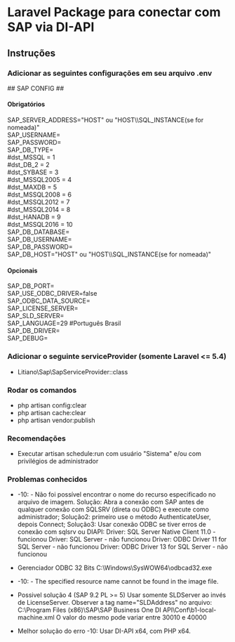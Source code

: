 # Laravel Package para conectar com SAP via DI-API

## Instruções
### Adicionar as seguintes configurações em seu arquivo .env

\#\# SAP CONFIG ##<br/>
#### Obrigatórios
SAP_SERVER_ADDRESS="HOST" ou "HOST\\\SQL_INSTANCE(se for nomeada)"<br/>
SAP_USERNAME=<br/>
SAP_PASSWORD=<br/>
SAP_DB_TYPE=<br/>
\#dst_MSSQL = 1<br/>
\#dst_DB_2 = 2<br/>
\#dst_SYBASE = 3<br/>
\#dst_MSSQL2005 = 4<br/>
\#dst_MAXDB = 5<br/>
\#dst_MSSQL2008 = 6<br/>
\#dst_MSSQL2012 = 7<br/>
\#dst_MSSQL2014 = 8<br/>
\#dst_HANADB = 9<br/>
\#dst_MSSQL2016 = 10<br/>
SAP_DB_DATABASE=<br/>
SAP_DB_USERNAME=<br/>
SAP_DB_PASSWORD=<br/>
SAP_DB_HOST="HOST" ou "HOST\\\SQL_INSTANCE(se for nomeada)"<br/>
#### Opcionais
SAP_DB_PORT=<br/>
SAP_USE_ODBC_DRIVER=false<br/>
SAP_ODBC_DATA_SOURCE=<br/>
SAP_LICENSE_SERVER=<br/>
SAP_SLD_SERVER=<br/>
SAP_LANGUAGE=29 #Português Brasil<br/>
SAP_DB_DRIVER=<br/>
SAP_DEBUG=<br/>

### Adicionar o seguinte serviceProvider (somente Laravel <= 5.4)
* Litiano\Sap\SapServiceProvider::class

### Rodar os comandos
* php artisan config:clear
* php artisan cache:clear
* php artisan vendor:publish

### Recomendações
* Executar artisan schedule:run com usuário "Sistema" e/ou com privilégios de administrador


### Problemas conhecidos
* -10: - Não foi possível encontrar o nome do recurso especificado no arquivo de imagem.
Solução: Abra a conexão com SAP antes de qualquer conexão com SQLSRV (direta ou ODBC) e execute como administrador;
Solução2: primeiro use o método AuthenticateUser, depois Connect;
Solução3: Usar conexão ODBC se tiver erros de conexão com sqlsrv ou DIAPI: 
Driver: SQL Server Native Client 11.0 - funcionou
Driver: SQL Server - não funcionou
Driver: ODBC Driver 11 for SQL Server - não funcionou
Driver: ODBC Driver 13 for SQL Server - não funcionou

* Gerenciador ODBC 32 Bits C:\Windows\SysWOW64\odbcad32.exe

* -10: - The specified resource name cannot be found in the image file.

* Possivel solução 4 (SAP 9.2 PL >= 5)
Usar somente SLDServer ao invés de LicenseServer.
Observer a tag name="SLDAddress" no arquivo:
C:\Program Files (x86)\SAP\SAP Business One DI API\Conf\b1-local-machine.xml
O valor do mesmo pode variar entre 30010 e 40000
 
* Melhor solução do erro -10:
Usar DI-API x64, com PHP x64.